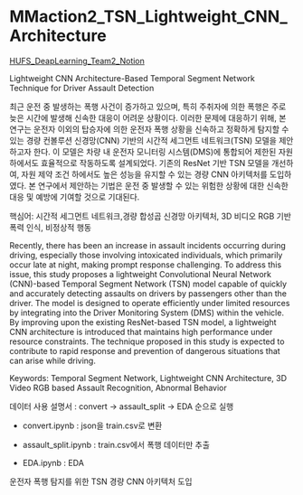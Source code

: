 # MMaction2_TSN_Lightweight_CNN_Architecture


[HUFS_DeapLearning_Team2_Notion](https://j8n17.notion.site/HUFS-DL-2-f94647f9b8d642a9bce8c5533282c3e3?pvs=4)

Lightweight CNN Architecture-Based Temporal Segment Network Technique for Driver Assault Detection

최근 운전 중 발생하는 폭행 사건이 증가하고 있으며, 특히 주취자에 의한 폭행은 주로 늦은 시간에 발생해 신속한 대응이 어려운 상황이다. 이러한 문제에 대응하기 위해, 본 연구는 운전자 이외의 탑승자에 의한 운전자 폭행 상황을 신속하고 정확하게 탐지할 수 있는 경량 컨볼루션 신경망(CNN) 기반의 시간적 세그먼트 네트워크(TSN) 모델을 제안하고자 한다. 이 모델은 차량 내 운전자 모니터링 시스템(DMS)에 통합되어 제한된 자원 하에서도 효율적으로 작동하도록 설계되었다. 기존의 ResNet 기반 TSN 모델을 개선하여, 자원 제약 조건 하에서도 높은 성능을 유지할 수 있는 경량 CNN 아키텍처를 도입하였다. 본 연구에서 제안하는 기법은 운전 중 발생할 수 있는 위험한 상황에 대한 신속한 대응 및 예방에 기여할 것으로 기대된다.

핵심어: 시간적 세그먼트 네트워크,경량 합성곱 신경망 아키텍처, 3D 비디오 RGB 기반 폭력 인식, 비정상적 행동

Recently, there has been an increase in assault incidents occurring during driving, especially those involving intoxicated individuals, which primarily occur late at night, making prompt response challenging. To address this issue, this study proposes a lightweight Convolutional Neural Network (CNN)-based Temporal Segment Network (TSN) model capable of quickly and accurately detecting assaults on drivers by passengers other than the driver. The model is designed to operate efficiently under limited resources by integrating into the Driver Monitoring System (DMS) within the vehicle. By improving upon the existing ResNet-based TSN model, a lightweight CNN architecture is introduced that maintains high performance under resource constraints. The technique proposed in this study is expected to contribute to rapid response and prevention of dangerous situations that can arise while driving.


Keywords: Temporal Segment Network, Lightweight CNN Architecture, 3D Video RGB based Assault Recognition, Abnormal Behavior 


데이터 사용 설명서 : convert -> assault_split -> EDA 순으로 실행


- convert.ipynb : json을 train.csv로 변환

- assault_split.ipynb : train.csv에서 폭행 데이터만 추출

- EDA.ipynb : EDA


운전자 폭행 탐지를 위한 TSN 경량 CNN 아키텍처 도입 
